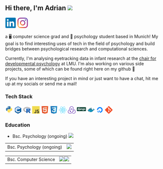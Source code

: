 ## Hi there, I'm Adrian  <img src="https://media.giphy.com/media/hvRJCLFzcasrR4ia7z/giphy.gif" width="25px">

<a href="https://www.linkedin.com/in/adriansteffan/" target="_blank"><img height=35 src="resources/svg/linkedin-original.svg"></a><!--<a href="https://www.twitter.com/adriansteffan/" target="_blank"><img height=35 src="resources/svg/twitter-original.svg"></a>-->
<a href="https://instagram.com/adriansteffan" target="_blank"><img height=35 src="resources/svg/instagram.svg"></a>




 a 🖥 computer science  grad and 🧠 psychology student based in Munich!
My goal is to find interesting uses of tech in the field of psychology and build bridges between psychological research and computational sciences.

Currently, I'm analysing eyetracking data in infant research at the [chair for developmental psychology](https://www.psy.lmu.de/epp/index.html) at LMU. I'm also working on various side projects, some of which can be found right here on my github 🙂

If you have an interesting project in mind or just want to have a chat, hit me up at my socials or send me a mail! 



### Tech Stack
<img height="25" src="resources/svg/python-original.svg"></img>
<img height="25" src="resources/svg/c-original.svg"></img>
<img height="25" src="resources/svg/r-original.svg"></img>
<img height="25" src="resources/svg/javascript-original.svg"></img>
<img height="25" src="resources/svg/html5-original.svg"></img>
<img height="25" src="resources/svg/css3-original.svg"></img>
<img height="25" src="resources/svg/react-original.svg"></img>
<img height="25" src="resources/svg/redux-original.svg"></img>
<img height="30" src="resources/svg/django-original.svg"></img>
<img height="25" src="resources/svg/docker-original.svg"></img>
<img height="25" src="resources/svg/digitalocean-original.svg"></img>
<img height="25" src="resources/svg/git-original.svg"></img>



### Education

* Bsc. Psychology (ongoing) <img height=30 src="https://upload.wikimedia.org/wikipedia/commons/thumb/0/06/LMU_Muenchen_Logo.svg/1280px-LMU_Muenchen_Logo.svg.png"/>

<table><tr><td>Bsc. Psychology (ongoing)</td><td vlign="center"><img height=30 src="https://upload.wikimedia.org/wikipedia/commons/thumb/0/06/LMU_Muenchen_Logo.svg/1280px-LMU_Muenchen_Logo.svg.png"/> </td> </tr></table>


<table><tr><td>Bsc. Computer Science</td><td vlign="center"><img height=45 src="https://upload.wikimedia.org/wikipedia/commons/thumb/c/c8/Logo_of_the_Technical_University_of_Munich.svg/1200px-Logo_of_the_Technical_University_of_Munich.svg.png"/><img height=45  src="https://www.freelogovectors.net/wp-content/uploads/2021/04/kaist-logo-freelogovectors.net_-768x768.png"/> </td> </tr></table>

